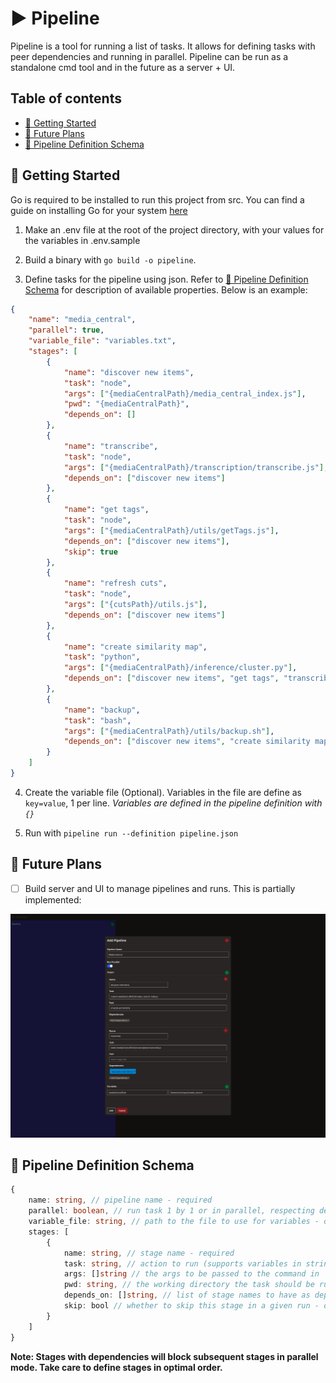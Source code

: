 # ▶ Pipeline

Pipeline is a tool for running a list of tasks. It allows for defining tasks with peer dependencies and running in parallel.
Pipeline can be run as a standalone cmd tool and in the future as a server + UI.

## Table of contents

- [🚀 Getting Started](#-getting-started)
- [📓 Future Plans](#-future-plans)
- [📃 Pipeline Definition Schema](#-pipeline-definition-schema)


## 🚀 Getting Started

Go is required to be installed to run this project from src. You can find a guide on installing Go for your system [here](https://go.dev/doc/install)

1. Make an .env file at the root of the project directory, with your values for the variables in .env.sample

2. Build a binary with `go build -o pipeline`.

3. Define tasks for the pipeline using json. Refer to [📃 Pipeline Definition Schema](#-pipeline-definition-schema) for description of available properties. Below is an example:

```json
{
    "name": "media_central",
    "parallel": true,
    "variable_file": "variables.txt",
    "stages": [
        {
            "name": "discover new items",
            "task": "node",
            "args": ["{mediaCentralPath}/media_central_index.js"],
            "pwd": "{mediaCentralPath}",
            "depends_on": []
        },
        {
            "name": "transcribe",
            "task": "node",
            "args": ["{mediaCentralPath}/transcription/transcribe.js"],
            "depends_on": ["discover new items"]
        },
        {
            "name": "get tags",
            "task": "node",
            "args": ["{mediaCentralPath}/utils/getTags.js"],
            "depends_on": ["discover new items"],
            "skip": true
        },
        {
            "name": "refresh cuts",
            "task": "node",
            "args": ["{cutsPath}/utils.js"],
            "depends_on": ["discover new items"]
        },
        {
            "name": "create similarity map",
            "task": "python",
            "args": ["{mediaCentralPath}/inference/cluster.py"],
            "depends_on": ["discover new items", "get tags", "transcribe"]
        },
        {
            "name": "backup",
            "task": "bash",
            "args": ["{mediaCentralPath}/utils/backup.sh"],
            "depends_on": ["discover new items", "create similarity map"]
        }
    ]
}
```

4. Create the variable file (Optional). Variables in the file are define as `key=value`, 1 per line. *Variables are defined in the pipeline definition with `{}`*

5. Run with `pipeline run --definition pipeline.json`

## 📓 Future Plans

- [ ] Build server and UI to manage pipelines and runs. This is partially implemented:

![example markdown output](previews/pipeline_ui.png)

## 📃 Pipeline Definition Schema

```ts
{
    name: string, // pipeline name - required
    parallel: boolean, // run task 1 by 1 or in parallel, respecting dependencies - default false
    variable_file: string, // path to the file to use for variables - optional
    stages: [
        {
            name: string, // stage name - required
            task: string, // action to run (supports variables in string) - required
            args: []string // the args to be passed to the command in 'task' - optional
            pwd: string, // the working directory the task should be run - optional
            depends_on: []string, // list of stage names to have as dependency - optional
            skip: bool // whether to skip this stage in a given run - optional
        }
    ]
}
```

**Note: Stages with dependencies will block subsequent stages in parallel mode. Take care to define stages in optimal order.**
